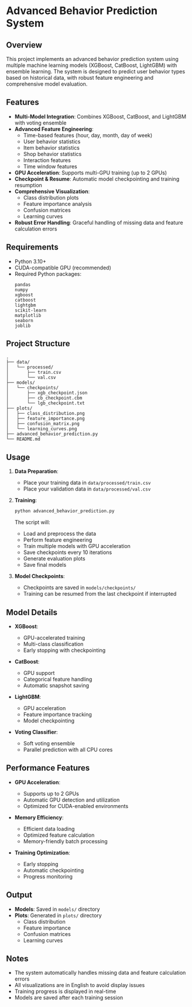 # Advanced Behavior Prediction System

## Overview
This project implements an advanced behavior prediction system using multiple machine learning models (XGBoost, CatBoost, LightGBM) with ensemble learning. The system is designed to predict user behavior types based on historical data, with robust feature engineering and comprehensive model evaluation.

## Features
- **Multi-Model Integration**: Combines XGBoost, CatBoost, and LightGBM with voting ensemble
- **Advanced Feature Engineering**: 
  - Time-based features (hour, day, month, day of week)
  - User behavior statistics
  - Item behavior statistics
  - Shop behavior statistics
  - Interaction features
  - Time window features
- **GPU Acceleration**: Supports multi-GPU training (up to 2 GPUs)
- **Checkpoint & Resume**: Automatic model checkpointing and training resumption
- **Comprehensive Visualization**:
  - Class distribution plots
  - Feature importance analysis
  - Confusion matrices
  - Learning curves
- **Robust Error Handling**: Graceful handling of missing data and feature calculation errors

## Requirements
- Python 3.10+
- CUDA-compatible GPU (recommended)
- Required Python packages:
  ```
  pandas
  numpy
  xgboost
  catboost
  lightgbm
  scikit-learn
  matplotlib
  seaborn
  joblib
  ```

## Project Structure
```
.
├── data/
│   └── processed/
│       ├── train.csv
│       └── val.csv
├── models/
│   └── checkpoints/
│       ├── xgb_checkpoint.json
│       ├── cb_checkpoint.cbm
│       └── lgb_checkpoint.txt
├── plots/
│   ├── class_distribution.png
│   ├── feature_importance.png
│   ├── confusion_matrix.png
│   └── learning_curves.png
├── advanced_behavior_prediction.py
└── README.md
```

## Usage
1. **Data Preparation**:
   - Place your training data in `data/processed/train.csv`
   - Place your validation data in `data/processed/val.csv`

2. **Training**:
   ```bash
   python advanced_behavior_prediction.py
   ```
   The script will:
   - Load and preprocess the data
   - Perform feature engineering
   - Train multiple models with GPU acceleration
   - Save checkpoints every 10 iterations
   - Generate evaluation plots
   - Save final models

3. **Model Checkpoints**:
   - Checkpoints are saved in `models/checkpoints/`
   - Training can be resumed from the last checkpoint if interrupted

## Model Details
- **XGBoost**:
  - GPU-accelerated training
  - Multi-class classification
  - Early stopping with checkpointing

- **CatBoost**:
  - GPU support
  - Categorical feature handling
  - Automatic snapshot saving

- **LightGBM**:
  - GPU acceleration
  - Feature importance tracking
  - Model checkpointing

- **Voting Classifier**:
  - Soft voting ensemble
  - Parallel prediction with all CPU cores

## Performance Features
- **GPU Acceleration**:
  - Supports up to 2 GPUs
  - Automatic GPU detection and utilization
  - Optimized for CUDA-enabled environments

- **Memory Efficiency**:
  - Efficient data loading
  - Optimized feature calculation
  - Memory-friendly batch processing

- **Training Optimization**:
  - Early stopping
  - Automatic checkpointing
  - Progress monitoring

## Output
- **Models**: Saved in `models/` directory
- **Plots**: Generated in `plots/` directory
  - Class distribution
  - Feature importance
  - Confusion matrices
  - Learning curves

## Notes
- The system automatically handles missing data and feature calculation errors
- All visualizations are in English to avoid display issues
- Training progress is displayed in real-time
- Models are saved after each training session